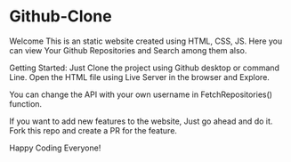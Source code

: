 # Github-Clone

Welcome
This is an static website created using HTML, CSS, JS. Here you can view Your Github Repositories
and Search among them also.

Getting Started:
Just Clone the project using Github desktop or command Line.
Open the HTML file using Live Server in the browser and Explore.

You can change the API with your own username in FetchRepositories() function.

If you want to add new features to the website, Just go ahead and do it. 
Fork this repo and create a PR for the feature.

Happy Coding Everyone!

